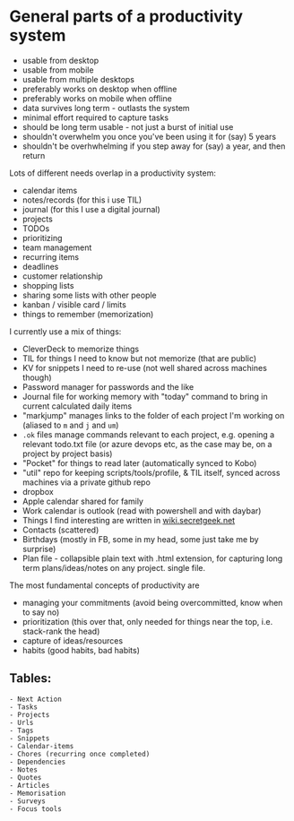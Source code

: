 # General parts of a productivity system

* usable from desktop
* usable from mobile
* usable from multiple desktops
* preferably works on desktop when offline
* preferably works on mobile when offline
* data survives long term - outlasts the system
* minimal effort required to capture tasks
* should be long term usable - not just a burst of initial use
* shouldn't overwhelm you once you've been using it for (say) 5 years
* shouldn't be overhwhelming if you step away for (say) a year, and then return



Lots of different needs overlap in a productivity system:

* calendar items
* notes/records (for this i use TIL)
* journal (for this I use a digital journal)
* projects
* TODOs
* prioritizing
* team management
* recurring items
* deadlines
* customer relationship
* shopping lists
* sharing some lists with other people 
* kanban / visible card / limits
* things to remember (memorization)


I currently use a mix of things:

* CleverDeck to memorize things
* TIL for things I need to know but not memorize (that are public)
* KV for snippets I need to re-use (not well shared across machines though)
* Password manager for passwords and the like
* Journal file for working memory with "today" command to bring in current calculated daily items
* "markjump" manages links to the folder of each project I'm working on (aliased to `m` and `j` and `um`)
* `.ok` files manage commands relevant to each project, e.g. opening a relevant todo.txt file (or azure devops etc, as the case may be, on a project by project basis)
* "Pocket" for things to read later (automatically synced to Kobo)
* "util" repo for keeping scripts/tools/profile, & TIL itself, synced across machines via a private github repo
* dropbox 
* Apple calendar shared for family
* Work calendar is outlook (read with powershell and with daybar)
* Things I find interesting are written in [wiki.secretgeek.net](https://wiki.secretGeek.net)
* Contacts (scattered)
* Birthdays (mostly in FB, some in my head, some just take me by surprise)
* Plan file - collapsible plain text with .html extension, for capturing long term plans/ideas/notes on any project. single file. 

The most fundamental concepts of productivity are

* managing your commitments (avoid being overcommitted, know when to say no)
* prioritization (this over that, only needed for things near the top, i.e. stack-rank the head)
* capture of ideas/resources
* habits (good habits, bad habits)

## Tables:

	- Next Action
	- Tasks
	- Projects
	- Urls
	- Tags
	- Snippets
	- Calendar-items
	- Chores (recurring once completed)
	- Dependencies
	- Notes
	- Quotes
	- Articles
	- Memorisation
	- Surveys
	- Focus tools
